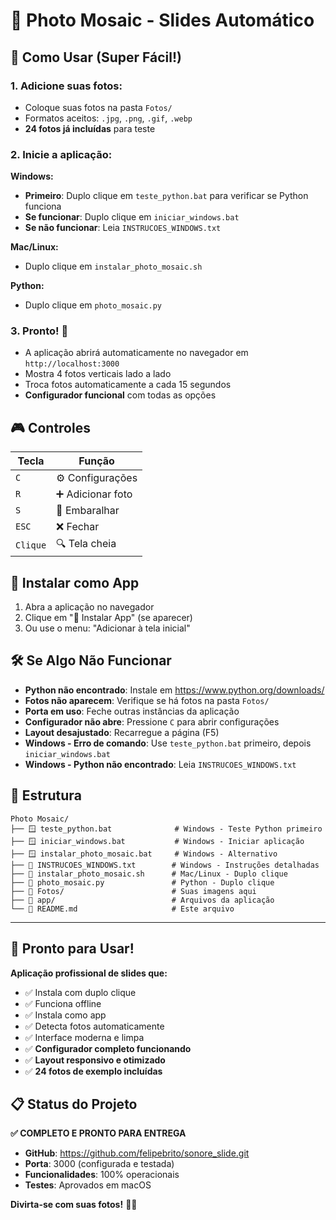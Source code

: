 # 📸 Photo Mosaic - Slides Automático

## 🚀 **Como Usar (Super Fácil!)**

### **1. Adicione suas fotos:**
- Coloque suas fotos na pasta `Fotos/`
- Formatos aceitos: `.jpg`, `.png`, `.gif`, `.webp`
- **24 fotos já incluídas** para teste

### **2. Inicie a aplicação:**

**Windows:**
- **Primeiro**: Duplo clique em `teste_python.bat` para verificar se Python funciona
- **Se funcionar**: Duplo clique em `iniciar_windows.bat`
- **Se não funcionar**: Leia `INSTRUCOES_WINDOWS.txt`

**Mac/Linux:**
- Duplo clique em `instalar_photo_mosaic.sh`

**Python:**
- Duplo clique em `photo_mosaic.py`

### **3. Pronto!** 🎉
- A aplicação abrirá automaticamente no navegador em `http://localhost:3000`
- Mostra 4 fotos verticais lado a lado
- Troca fotos automaticamente a cada 15 segundos
- **Configurador funcional** com todas as opções

## 🎮 **Controles**

| Tecla | Função |
|-------|--------|
| `C` | ⚙️ Configurações |
| `R` | ➕ Adicionar foto |
| `S` | 🔄 Embaralhar |
| `ESC` | ❌ Fechar |
| `Clique` | 🔍 Tela cheia |

## 📱 **Instalar como App**

1. Abra a aplicação no navegador
2. Clique em "📱 Instalar App" (se aparecer)
3. Ou use o menu: "Adicionar à tela inicial"

## 🛠️ **Se Algo Não Funcionar**

- **Python não encontrado**: Instale em https://www.python.org/downloads/
- **Fotos não aparecem**: Verifique se há fotos na pasta `Fotos/`
- **Porta em uso**: Feche outras instâncias da aplicação
- **Configurador não abre**: Pressione `C` para abrir configurações
- **Layout desajustado**: Recarregue a página (F5)
- **Windows - Erro de comando**: Use `teste_python.bat` primeiro, depois `iniciar_windows.bat`
- **Windows - Python não encontrado**: Leia `INSTRUCOES_WINDOWS.txt`

## 📁 **Estrutura**

```
Photo Mosaic/
├── 🪟 teste_python.bat              # Windows - Teste Python primeiro
├── 🪟 iniciar_windows.bat           # Windows - Iniciar aplicação
├── 🪟 instalar_photo_mosaic.bat     # Windows - Alternativo
├── 📖 INSTRUCOES_WINDOWS.txt        # Windows - Instruções detalhadas
├── 🐧 instalar_photo_mosaic.sh      # Mac/Linux - Duplo clique
├── 🐍 photo_mosaic.py               # Python - Duplo clique
├── 📁 Fotos/                        # Suas imagens aqui
├── 📁 app/                          # Arquivos da aplicação
└── 📖 README.md                     # Este arquivo
```

---

## 🎉 **Pronto para Usar!**

**Aplicação profissional de slides que:**
- ✅ Instala com duplo clique
- ✅ Funciona offline
- ✅ Instala como app
- ✅ Detecta fotos automaticamente
- ✅ Interface moderna e limpa
- ✅ **Configurador completo funcionando**
- ✅ **Layout responsivo e otimizado**
- ✅ **24 fotos de exemplo incluídas**

## 📋 **Status do Projeto**

**✅ COMPLETO E PRONTO PARA ENTREGA**

- **GitHub**: https://github.com/felipebrito/sonore_slide.git
- **Porta**: 3000 (configurada e testada)
- **Funcionalidades**: 100% operacionais
- **Testes**: Aprovados em macOS

**Divirta-se com suas fotos!** 📸✨ 